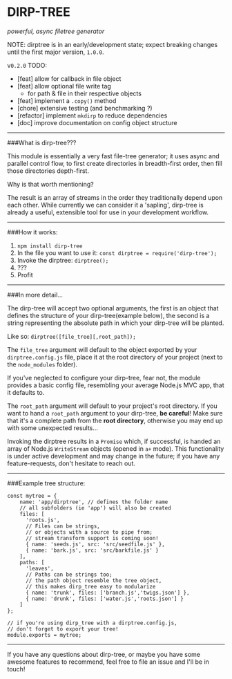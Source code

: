 DIRP-TREE
=========
*powerful, async filetree generator*

NOTE: dirptree is in an early/development state; expect breaking changes until the first major version, `1.0.0`.

v`0.2.0` TODO:
* [feat] allow for callback in file object
* [feat] allow optional file write tag
    - for path & file in their respective objects
* [feat] implement a `.copy()` method
* [chore] extensive testing (and benchmarking ?)
* [refactor] implement `mkdirp` to reduce dependencies
* [doc] improve documentation on config object structure


---

###What is dirp-tree???

This module is essentially a very fast file-tree generator; it uses async and parallel control flow, to first create directories in breadth-first order, then fill those directories depth-first.
 
 Why is that worth mentioning?
 
The result is an array of streams in the order they traditionally depend upon each other. While currently we can consider it a 'sapling', dirp-tree is already a useful, extensible tool for use in your development workflow.

---

###How it works:

1. `npm install dirp-tree`
2. In the file you want to use it: `const dirptree = require('dirp-tree');`
3. Invoke the dirptree: `dirptree();`
4. ???
5. Profit

---

###In more detail...

The dirp-tree will accept two optional arguments, the first is an object that defines the structure of your dirp-tree(example below), the second is a string representing the absolute path in which your dirp-tree will be planted.

Like so: `dirptree([file_tree][,root_path]);`

The `file_tree` argument will default to the object exported by your `dirptree.config.js` file, place it at the root directory of your project (next to the `node_modules` folder). 

If you've neglected to configure your dirp-tree, fear not, the module provides a basic config file, resembling your average Node.js MVC app, that it defaults to.

The `root_path` argument will default to your project's root directory. If you want to hand a `root_path` argument to your dirp-tree, **be careful**! Make sure that it's a complete path from the **root directory**, otherwise you may end up with some unexpected results...

Invoking the dirptree results in a `Promise` which, if successful, is handed an array of Node.js `WriteStream` objects (opened in `a+` mode). This functionality is under active development and may change in the future; if you have any feature-requests, don't hesitate to reach out.

---

###Example tree structure:
```
const mytree = {
    name: 'app/dirptree', // defines the folder name
    // all subfolders (ie 'app') will also be created
    files: [
      'roots.js',
      // Files can be strings,
      // or objects with a source to pipe from;
      // stream transform support is coming soon!
      { name: 'seeds.js', src: 'src/seedfile.js' },
      { name: 'bark.js', src: 'src/barkfile.js' }
    ],
    paths: [
      'leaves',
      // Paths can be strings too;
      // the path object resemble the tree object,
      // this makes dirp_tree easy to modularize
      { name: 'trunk', files: ['branch.js','twigs.json'] },
      { name: 'drunk', files: ['water.js','roots.json'] }
    ]
};

// if you're using dirp_tree with a dirptree.config.js,
// don't forget to export your tree!
module.exports = mytree;
```

---

If you have any questions about dirp-tree, or maybe you have some awesome features to recommend, feel free to file an issue and I'll be in touch!